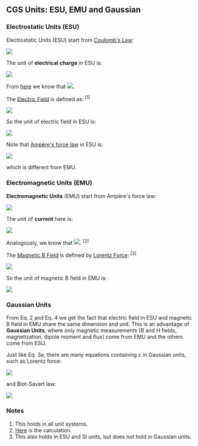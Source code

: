 ## CGS Units: ESU, EMU and Gaussian

### Electrostatic Units (ESU)

Electrostatic Units (ESU) start from [Coulomb's Law](https://en.wikipedia.org/wiki/Coulomb%27s_law):

<img src="https://latex.codecogs.com/gif.latex?F=\frac{q^\text{ES}_1q^\text{ES}_2}{r^2}\quad\text{(Eq.\,1)}">

The unit of **electrical charge** in ESU is:

<img src="https://latex.codecogs.com/gif.latex?1\;\text{statC}=1\;\text{dyn}^{1/2}\text{cm}">

From [here](methodology.md) we know that <img src="https://latex.codecogs.com/gif.latex?1\;\text{statC}\overset{\frown}=3.33564095107(24){\times}10^{-10}\;\text{C}">.

The [Electric Field](https://en.wikipedia.org/wiki/Electric_field#Electrostatics) is defined as: <sup>[1]</sup>

<img src="https://latex.codecogs.com/gif.latex?\mathbf{E}\equiv\frac{\mathbf{F_{electric}}}q">

So the unit of electric field in ESU is:

<img src="https://latex.codecogs.com/gif.latex?1\;\text{statV/cm}=1\;\text{dyn/statC}=1\;\text{dyn}^{1/2}\text{cm}^{-1}\quad\text{(Eq.\,2)}">

Note that [Ampère's force law](https://en.wikipedia.org/wiki/Amp%C3%A8re%27s_force_law) in ESU is:

<img src="https://latex.codecogs.com/gif.latex?F=\frac{2I^\text{ES}_1I^\text{ES}_2l}{c^2r}\quad\text{(Eq.\,3a)}">

which is different from EMU.

### Electromagnetic Units (EMU)

**Electromagnetic Units** (EMU) start from Ampère's force law:

<img src="https://latex.codecogs.com/gif.latex?F=\frac{2I^\text{EM}_1I^\text{EM}_2l}r\quad\text{(Eq.\,3b)}">

The unit of **current** here is:

<img src="https://latex.codecogs.com/gif.latex?1\;\text{abA}=1\;\text{dyn}^{1/2}">

Analogously, we know that <img src="https://latex.codecogs.com/gif.latex?1\;\text{abA}\overset{\frown}=9.9999999973(8)\;\text{A}">. <sup>[2]</sup>

The [Magnetic B Field](https://en.wikipedia.org/wiki/Magnetic_field#The_B-field) is defined by [Lorentz Force](https://en.wikipedia.org/wiki/Lorentz_force#Equation_in_cgs_units): <sup>[3]</sup>

<img src="https://latex.codecogs.com/gif.latex?\mathbf{F_{magnetic}}=q(\mathbf{v}\times\mathbf{B})">

So the unit of magnetic B field in EMU is:

<img src="https://latex.codecogs.com/gif.latex?1\;\text{Gs}=1\;\text{dyn/abA\;cm}=1\;\text{dyn}^{1/2}\text{cm}^{-1}\quad\text{(Eq.\,4)}">

### Gaussian Units

From Eq. 2 and Eq. 4 we get the fact that electric field in ESU and magnetic B field in EMU share the same dimension and unit. This is an advantage of **Gaussian Units**, where only magnetic measurements (B and H fields, magnetization, dipole moment and flux) come from EMU and the others come from ESU.

Just like Eq. 3a, there are many equations containing *c* in Gaussian units, such as Lorentz force:

<img src="https://latex.codecogs.com/gif.latex?\mathbf{F}=q^\text{G}(\mathbf{E^\text{G}}+\frac{1}c\mathbf{v}\times\mathbf{B^\text{G}})">

and Biot-Savart law:

<img src="https://latex.codecogs.com/gif.latex?\mathbf{B}^\text{G}=\frac{1}c\oint\frac{I^\text{G}\times\mathbf{\hat{r}}}{r^2}\operatorname{d}\boldsymbol\ell">

### Notes

1. This holds in all unit systems.
2. [Here](uncertainties/ampere.py) is the calculation.
3. This also holds in ESU and SI units, but does not hold in Gaussian units.